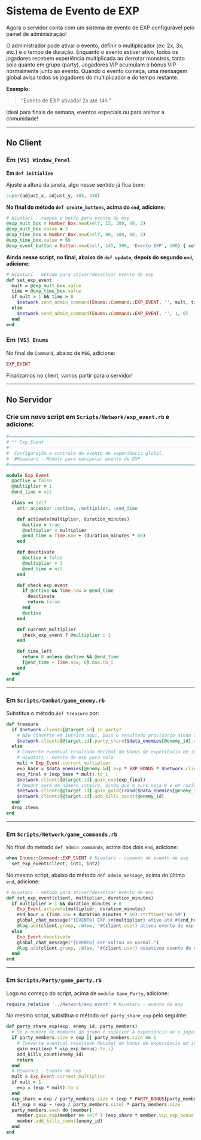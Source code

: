 # Sistema de Evento de EXP

Agora o servidor conta com um sistema de evento de EXP configurável pelo painel de administração!

O administrador pode ativar o evento, definir o multiplicador (ex: 2x, 3x, etc.) e o tempo de duração. Enquanto o evento estiver ativo, todos os jogadores recebem experiência multiplicada ao derrotar monstros, tanto solo quanto em grupo (party). Jogadores VIP acumulam o bônus VIP normalmente junto ao evento. Quando o evento começa, uma mensagem global avisa todos os jogadores do multiplicador e do tempo restante.

**Exemplo:**

> "Evento de EXP ativado! 2x até 14h."

Ideal para finais de semana, eventos especiais ou para animar a comunidade!

---

## No Client

### Em `[VS] Window_Panel`

**Em `def initialize`**

Ajuste a altura da janela, algo nesse sentido já fica bom:

```ruby
super(adjust_x, adjust_y, 385, 330)
```

**No final do método `def create_buttons`, acima do `end`, adicione:**

```ruby
# Hiwatari - campos e botão para evento de exp
@exp_mult_box = Number_Box.new(self, 15, 300, 60, 2)
@exp_mult_box.value = 2
@exp_time_box = Number_Box.new(self, 80, 300, 60, 3)
@exp_time_box.value = 60
@exp_event_button = Button.new(self, 145, 300, 'Evento EXP', 100) { set_exp_event }
```

**Ainda nesse script, no final, abaixo de `def update`, depois do segundo `end`, adicione:**

```ruby
# Hiwatari - método para ativar/desativar evento de exp
def set_exp_event
  mult = @exp_mult_box.value
  time = @exp_time_box.value
  if mult > 1 && time > 0
    $network.send_admin_command(Enums::Command::EXP_EVENT, '', mult, time)
  else
    $network.send_admin_command(Enums::Command::EXP_EVENT, '', 1, 0)
  end
end
```

### Em `[VS] Enums`

No final de `Command`, abaixo de `MSG`, adicione:

```ruby
EXP_EVENT
```

Finalizamos no client, vamos partir para o servidor!

---

## No Servidor

### Crie um novo script em `Scripts/Network/exp_event.rb` e adicione:

```ruby
#==============================================================================
# ** Exp_Event
#------------------------------------------------------------------------------
#  Configuração e controle do evento de experiência global.
#  #Hiwatari - Módulo para manipular evento de EXP
#==============================================================================

module Exp_Event
  @active = false
  @multiplier = 1
  @end_time = nil

  class << self
    attr_accessor :active, :multiplier, :end_time

    def activate(multiplier, duration_minutes)
      @active = true
      @multiplier = multiplier
      @end_time = Time.now + (duration_minutes * 60)
    end

    def deactivate
      @active = false
      @multiplier = 1
      @end_time = nil
    end

    def check_exp_event
      if @active && Time.now > @end_time
        deactivate
        return false
      end
      @active
    end

    def current_multiplier
      check_exp_event ? @multiplier : 1
    end

    def time_left
      return 0 unless @active && @end_time
      [@end_time - Time.now, 0].max.to_i
    end
  end
end
```

---

### Em `Scripts/Combat/game_enemy.rb`

Substitua o método `def treasure` por:

```ruby
def treasure
  if $network.clients[@target.id].in_party?
    # Não converte em inteiro aqui, pois o resultado provisório ainda será multiplicado pelo bônus VIP
    $network.clients[@target.id].party_share($data_enemies[@enemy_id].exp * EXP_BONUS, rand($data_enemies[@enemy_id].gold).to_i * GOLD_BONUS, @enemy_id)
  else
    # Converte eventual resultado decimal do bônus de experiência em inteiro
    # Hiwatari - evento de exp para solo
    mult = Exp_Event.current_multiplier
    exp_base = $data_enemies[@enemy_id].exp * EXP_BONUS * $network.clients[@target.id].vip_exp_bonus
    exp_final = (exp_base * mult).to_i
    $network.clients[@target.id].gain_exp(exp_final)
    # Amount será um número inteiro, ainda que o ouro seja 0 e em razão disso o rand retorne um valor decimal
    $network.clients[@target.id].gain_gold((rand($data_enemies[@enemy_id].gold).to_i * GOLD_BONUS * $network.clients[@target.id].gold_rate * $network.clients[@target.id].vip_gold_bonus).to_i, false, true)
    $network.clients[@target.id].add_kills_count(@enemy_id)
  end
  drop_items
end
```

---

### Em `Scripts/Network/game_commands.rb`

No final do método `def admin_commands`, acima dos dois `end`, adicione:

```ruby
when Enums::Command::EXP_EVENT # Hiwatari - comando de evento de exp
  set_exp_event(client, int1, int2)
```

No mesmo script, abaixo do método `def admin_message`, acima do último `end`, adicione:

```ruby
# Hiwatari - método para ativar/desativar evento de exp
def set_exp_event(client, multiplier, duration_minutes)
  if multiplier > 1 && duration_minutes > 0
    Exp_Event.activate(multiplier, duration_minutes)
    end_hour = (Time.now + duration_minutes * 60).strftime('%H:%M')
    global_chat_message("[EVENTO] EXP x#{multiplier} ativo até #{end_hour}!")
    @log.add(client.group, :blue, "#{client.user} ativou evento de exp x#{multiplier} até #{end_hour}.")
  else
    Exp_Event.deactivate
    global_chat_message("[EVENTO] EXP voltou ao normal.")
    @log.add(client.group, :blue, "#{client.user} desativou evento de exp.")
  end
end
```

---

### Em `Scripts/Party/game_party.rb`

Logo no começo do script, acima de `module Game_Party`, adicione:

```ruby
require_relative '../Network/exp_event' # Hiwatari - evento de exp
```

No mesmo script, substitua o método `def party_share_exp` pelo seguinte:

```ruby
def party_share_exp(exp, enemy_id, party_members)
  # Se o número de membros do grupo é superior à experiência ou o jogador é o único membro do grupo no mapa
  if party_members.size > exp || party_members.size == 1
    # Converte eventual resultado decimal do bônus de experiência em inteiro
    gain_exp((exp * vip_exp_bonus).to_i)
    add_kills_count(enemy_id)
    return
  end
  # Hiwatari - Evento de exp
  mult = Exp_Event.current_multiplier
  if mult > 1
    exp = (exp * mult).to_i
  end
  exp_share = exp / party_members.size + (exp * PARTY_BONUS[party_members.size] / 100)
  dif_exp = exp - (exp / party_members.size) * party_members.size
  party_members.each do |member|
    member.gain_exp(member == self ? (exp_share * member.vip_exp_bonus + dif_exp).to_i : (exp_share * member.vip_exp_bonus).to_i)
    member.add_kills_count(enemy_id)
  end
end
```
